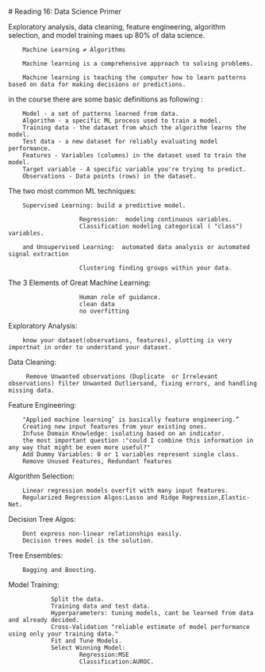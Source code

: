 # Reading 16: Data Science Primer

Exploratory analysis, data cleaning, feature engineering, algorithm selection, and model training maes up 80% of data science. 

        Machine Learning ≠ Algorithms

        Machine learning is a comprehensive approach to solving problems. 

        Machine learning is teaching the computer how to learn patterns based on data for making decisions or predictions. 

in the course there are some basic definitions as following :

        Model - a set of patterns learned from data.
        Algorithm - a specific ML process used to train a model.
        Training data - the dataset from which the algorithm learns the model.
        Test data - a new dataset for reliably evaluating model performance.
        Features - Variables (columns) in the dataset used to train the model.
        Target variable - A specific variable you're trying to predict.
        Observations - Data points (rows) in the dataset.

The two most common ML techniques: 

        Supervised Learning: build a predictive model. 

                        Regression:  modeling continuous variables.
                        Classification modeling categorical ( "class") variables.

        and Unsupervised Learning:  automated data analysis or automated signal extraction 

                        Clustering finding groups within your data.



The 3 Elements of Great Machine Learning: 

                        Human role of guidance. 
                        clean data
                        no overfitting


Exploratory Analysis: 

        know your dataset(observations, features), plotting is very importnat in order to understand your dataset. 

Data Cleaning:

         Remove Unwanted observations (Duplicate  or Irrelevant observations) filter Unwanted Outliersand, fixing errors, and handling missing data. 


Feature Engineering: 

        "Applied machine learning’ is basically feature engineering.”
        Creating new input features from your existing ones.
        Infuse Domain Knowledge: isolating based on an indicator.
        the most important question :"could I combine this information in any way that might be even more useful?"
        Add Dummy Variables: 0 or 1 variables represent single class. 
        Remove Unused Features, Redundant features 

Algorithm Selection: 

        Linear regression models overfit with many input features.
        Regularized Regression Algos:Lasso and Ridge Regression,Elastic-Net. 

Decision Tree Algos:

        Dont express non-linear relationships easily. 
        Decision trees model is the solution. 

Tree Ensembles: 

        Bagging and Boosting. 


Model Training: 

                Split the data. 
                Training data and test data. 
                Hyperparameters: tuning models, cant be learned from data and already decided.
                Cross-Validation "reliable estimate of model performance using only your training data."
                Fit and Tune Models.
                Select Winning Model:
                        Regression:MSE
                        Classification:AUROC.












